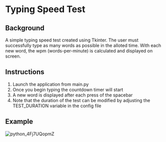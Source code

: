 # Typing Speed Test

## Background
A simple typing speed test created using Tkinter. The user must successfully type as many words as possible in the alloted time. With each new word, the wpm (words-per-minute) is calculated and displayed on screen.  

## Instructions
1. Launch the application from main.py
2. Once you begin typing the countdown timer will start
3. A new word is displayed after each press of the spacebar
4. Note that the duration of the test can be modified by adjusting the TEST_DURATION variable in the config file

## Example
![python_4Fj7UQopmZ](https://github.com/user-attachments/assets/12dd6de4-fb2d-45ee-813b-d27ad27610ae)
